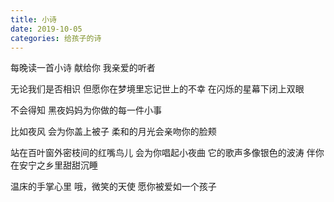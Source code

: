 ```yaml
---
title: 小诗
date: 2019-10-05
categories: 给孩子的诗
---
```

  
每晚读一首小诗<!--more-->
献给你
我亲爱的听者

无论我们是否相识
但愿你在梦境里忘记世上的不幸
在闪烁的星幕下闭上双眼

不会得知
黑夜妈妈为你做的每一件小事

比如夜风
会为你盖上被子
柔和的月光会亲吻你的脸颊

站在百叶窗外密枝间的红嘴鸟儿
会为你唱起小夜曲
它的歌声多像银色的波涛
伴你在安宁之乡里甜甜沉睡

温床的手掌心里
哦，微笑的天使
愿你被爱如一个孩子